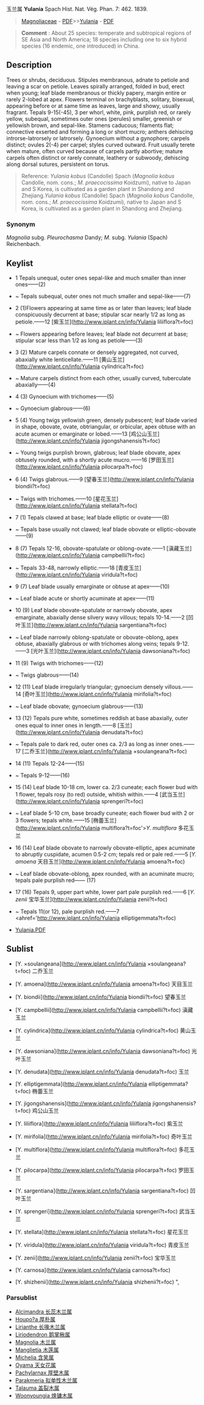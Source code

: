 玉兰属 **Yulania** Spach Hist. Nat. Vég. Phan. 7: 462. 1839.

> [Magnoliaceae](http://www.iplant.cn/info/Magnoliaceae?t=foc) - [PDF](http://www.iplant.cn/foc/pdf/Magnoliaceae.pdf)>>[Yulania](http://www.iplant.cn/info/Yulania?t=foc) - [PDF](http://www.iplant.cn/foc/pdf/Yulania.pdf)


> **Comment** : 
> About 25 species: temperate and subtropical regions of SE Asia and North America; 18 species including one to six hybrid species (16 endemic, one introduced) in China.

## Description

Trees or shrubs, deciduous. Stipules membranous, adnate to petiole and leaving a scar on petiole. Leaves spirally arranged, folded in bud, erect when young; leaf blade membranous or thickly papery, margin entire or rarely 2-lobed at apex. Flowers terminal on brachyblasts, solitary, bisexual, appearing before or at same time as leaves, large and showy, usually fragrant. Tepals 9-15(-45), 3 per whorl, white, pink, purplish red, or rarely yellow, subequal, sometimes outer ones (perules) smaller, greenish or yellowish brown, and sepal-like. Stamens caducous; filaments flat; connective exserted and forming a long or short mucro; anthers dehiscing introrse-latrorsely or latrorsely. Gynoecium without a gynophore; carpels distinct; ovules 2(-4) per carpel; styles curved outward. Fruit usually terete when mature, often curved because of carpels partly abortive; mature carpels often distinct or rarely connate, leathery or subwoody, dehiscing along dorsal sutures, persistent on torus.


> Reference: 
>*Yulania kobus* (Candolle) Spach (*Magnolia kobus* Candolle, nom. cons.; *M. praecocissima* Koidzumi), native to Japan and S Korea, is cultivated as a garden plant in Shandong and Zhejiang.*Yulania kobus* (Candolle) Spach (*Magnolia kobus* Candolle, nom. cons.; *M. praecocissima* Koidzumi), native to Japan and S Korea, is cultivated as a garden plant in Shandong and Zhejiang.

### Synonym
*Magnolia* subg. *Pleurochasma* Dandy; *M.* subg. *Yulania* (Spach) Reichenbach.


## Keylist

* 1 Tepals unequal, outer ones sepal-like and much smaller than inner ones——(2)
* ~ Tepals subequal, outer ones not much smaller and sepal-like——(7)

* 2 (1)Flowers appearing at same time as or later than leaves; leaf blade conspicuously decurrent at base; stipular scar nearly 1/2 as long as petiole.——12  [紫玉兰](http://www.iplant.cn/info/Yulania liliiflora?t=foc)
* ~ Flowers appearing before leaves; leaf blade not decurrent at base; stipular scar less than 1/2 as long as petiole——(3)

* 3 (2) Mature carpels connate or densely aggregated, not curved, abaxially white lenticellate.——11  [黄山玉兰](http://www.iplant.cn/info/Yulania cylindrica?t=foc)
* ~ Mature carpels distinct from each other, usually curved, tuberculate abaxially——(4)

* 4 (3) Gynoecium with trichomes——(5)
* ~ Gynoecium glabrous——(6)

* 5 (4) Young twigs yellowish green, densely pubescent; leaf blade varied in shape, obovate, ovate, obtriangular, or orbicular, apex obtuse with an acute acumen or emarginate or lobed.——13  [鸡公山玉兰](http://www.iplant.cn/info/Yulania jigongshanensis?t=foc)
* ~ Young twigs purplish brown, glabrous; leaf blade obovate, apex obtusely rounded, with a shortly acute mucro.——16  [罗田玉兰](http://www.iplant.cn/info/Yulania pilocarpa?t=foc)

* 6 (4) Twigs glabrous.——9  [望春玉兰](http://www.iplant.cn/info/Yulania biondii?t=foc)
* ~ Twigs with trichomes.——10  [星花玉兰](http://www.iplant.cn/info/Yulania stellata?t=foc)

* 7 (1) Tepals clawed at base; leaf blade elliptic or ovate——(8)
* ~ Tepals base usually not clawed; leaf blade obovate or elliptic-obovate——(9)

* 8 (7) Tepals 12-16, obovate-spatulate or oblong-ovate.——1  [滇藏玉兰](http://www.iplant.cn/info/Yulania campbellii?t=foc)
* ~ Tepals 33-48, narrowly elliptic.——18  [青皮玉兰](http://www.iplant.cn/info/Yulania viridula?t=foc)

* 9 (7) Leaf blade usually emarginate or obtuse at apex——(10)
* ~ Leaf blade acute or shortly acuminate at apex——(11)

* 10 (9) Leaf blade obovate-spatulate or narrowly obovate, apex emarginate, abaxially dense silvery wavy villous; tepals 10-14.——2  [凹叶玉兰](http://www.iplant.cn/info/Yulania sargentiana?t=foc)
* ~ Leaf blade narrowly oblong-spatulate or obovate-oblong, apex obtuse, abaxially glabrous or with trichomes along veins; tepals 9-12.——3  [光叶玉兰](http://www.iplant.cn/info/Yulania dawsoniana?t=foc)

* 11 (9) Twigs with trichomes——(12)
* ~ Twigs glabrous——(14)

* 12 (11) Leaf blade irregularly triangular; gynoecium densely villous.——14  [奇叶玉兰](http://www.iplant.cn/info/Yulania mirifolia?t=foc)
* ~ Leaf blade obovate; gynoecium glabrous——(13)

* 13 (12) Tepals pure white, sometimes reddish at base abaxially, outer ones equal to inner ones in length.——8  [玉兰](http://www.iplant.cn/info/Yulania denudata?t=foc)
* ~ Tepals pale to dark red, outer ones ca. 2/3 as long as inner ones.——17  [二乔玉兰](http://www.iplant.cn/info/Yulania ×soulangeana?t=foc)

* 14 (11) Tepals 12-24——(15)
* ~ Tepals 9-12——(16)

* 15 (14) Leaf blade 10-18 cm, lower ca. 2/3 cuneate; each flower bud with 1 flower, tepals rosy (to red) outside, whitish within.——4  [武当玉兰](http://www.iplant.cn/info/Yulania sprengeri?t=foc)
* ~ Leaf blade 5-10 cm, base broadly cuneate; each flower bud with 2 or 3 flowers; tepals white.——15  [椭蕾玉兰](http://www.iplant.cn/info/Yulania multiflora?t=foc'>*Y. multiflora* 多花玉兰 

* 16 (14) Leaf blade obovate to narrowly obovate-elliptic, apex acuminate to abruptly cuspidate, acumen 0.5-2 cm; tepals red or pale red.——5  [*Y. amoena* 天目玉兰](http://www.iplant.cn/info/Yulania amoena?t=foc)
* ~ Leaf blade obovate-oblong, apex rounded, with an acuminate mucro; tepals pale purplish red—— (17) 

* 17 (16) Tepals 9, upper part white, lower part pale purplish red.——6  [*Y. zenii* 宝华玉兰](http://www.iplant.cn/info/Yulania zenii?t=foc)
* ~ Tepals 11(or 12), pale purplish red.——7  <ahref='http://www.iplant.cn/info/Yulania elliptigemmata?t=foc)


* [Yulania.PDF](http://www.iplant.cn/foc/pdf/Yulania.pdf)

## Sublist

* [Y.  ×soulangeana](http://www.iplant.cn/info/Yulania ×soulangeana?t=foc)
 二乔玉兰
* [Y.  amoena](http://www.iplant.cn/info/Yulania amoena?t=foc)
 天目玉兰
* [Y.  biondii](http://www.iplant.cn/info/Yulania biondii?t=foc)
 望春玉兰
* [Y.  campbellii](http://www.iplant.cn/info/Yulania campbellii?t=foc)
 滇藏玉兰
* [Y.  cylindrica](http://www.iplant.cn/info/Yulania cylindrica?t=foc)
 黄山玉兰
* [Y.  dawsoniana](http://www.iplant.cn/info/Yulania dawsoniana?t=foc)
 光叶玉兰
* [Y.  denudata](http://www.iplant.cn/info/Yulania denudata?t=foc)
 玉兰
* [Y.  elliptigemmata](http://www.iplant.cn/info/Yulania elliptigemmata?t=foc)
 椭蕾玉兰
* [Y.  jigongshanensis](http://www.iplant.cn/info/Yulania jigongshanensis?t=foc)
 鸡公山玉兰
* [Y.  liliiflora](http://www.iplant.cn/info/Yulania liliiflora?t=foc)
 紫玉兰
* [Y.  mirifolia](http://www.iplant.cn/info/Yulania mirifolia?t=foc)
 奇叶玉兰
* [Y.  multiflora](http://www.iplant.cn/info/Yulania multiflora?t=foc)
 多花玉兰
* [Y.  pilocarpa](http://www.iplant.cn/info/Yulania pilocarpa?t=foc)
 罗田玉兰
* [Y.  sargentiana](http://www.iplant.cn/info/Yulania sargentiana?t=foc)
 凹叶玉兰
* [Y.  sprengeri](http://www.iplant.cn/info/Yulania sprengeri?t=foc)
 武当玉兰
* [Y.  stellata](http://www.iplant.cn/info/Yulania stellata?t=foc)
 星花玉兰
* [Y.  viridula](http://www.iplant.cn/info/Yulania viridula?t=foc)
 青皮玉兰
* [Y.  zenii](http://www.iplant.cn/info/Yulania zenii?t=foc)
 宝华玉兰
* [Y.  carnosa](http://www.iplant.cn/info/Yulania carnosa?t=foc)
  
* [Y.  shizhenii](http://www.iplant.cn/info/Yulania shizhenii?t=foc)  ",

### Parsublist

* [Alcimandra  长蕊木兰属](http://www.iplant.cn/info/Alcimandra?t=foc)
* [Houpo?a  厚朴属](http://www.iplant.cn/info/Houpo?a?t=foc)
* [Lirianthe  长喙木兰属](http://www.iplant.cn/info/Lirianthe?t=foc)
* [Liriodendron  鹅掌楸属](http://www.iplant.cn/info/Liriodendron?t=foc)
* [Magnolia  木兰属](http://www.iplant.cn/info/Magnolia?t=foc)
* [Manglietia  木莲属](http://www.iplant.cn/info/Manglietia?t=foc)
* [Michelia  含笑属](http://www.iplant.cn/info/Michelia?t=foc)
* [Oyama  天女花属](http://www.iplant.cn/info/Oyama?t=foc)
* [Pachylarnax  厚壁木属](http://www.iplant.cn/info/Pachylarnax?t=foc)
* [Parakmeria  拟单性木兰属](http://www.iplant.cn/info/Parakmeria?t=foc)
* [Talauma  盖裂木属](http://www.iplant.cn/info/Talauma?t=foc)
* [Woonyoungia  焕镛木属](http://www.iplant.cn/info/Woonyoungia?t=foc)
